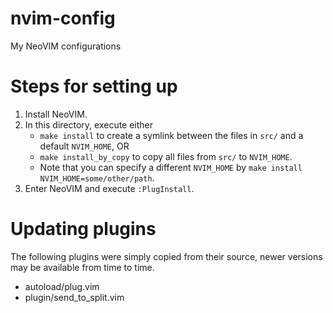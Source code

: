 # nvim-config
My NeoVIM configurations


# Steps for setting up
1. Install NeoVIM.
2. In this directory, execute either
    - `make install` to create a symlink between the files in `src/` and a
       default `NVIM_HOME`, OR
    - `make install_by_copy` to copy all files from `src/` to `NVIM_HOME`.
    - Note that you can specify a different `NVIM_HOME` by `make install
      NVIM_HOME=some/other/path`.
3. Enter NeoVIM and execute `:PlugInstall`.


# Updating plugins
The following plugins were simply copied from their source, newer versions may
be available from time to time.
- autoload/plug.vim
- plugin/send_to_split.vim

